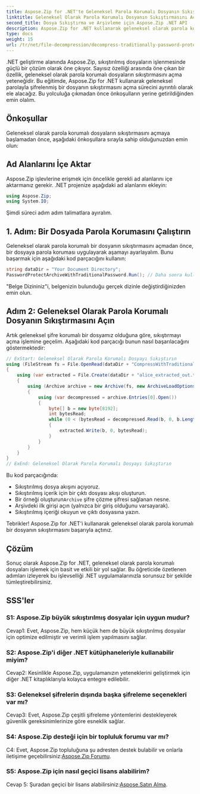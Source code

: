 ```yaml
---
title: Aspose.Zip for .NET'te Geleneksel Parola Korumalı Dosyanın Sıkıştırmasını Açın
linktitle: Geleneksel Olarak Parola Korumalı Dosyanın Sıkıştırmasını Aç
second_title: Dosya Sıkıştırma ve Arşivleme için Aspose.Zip .NET API
description: Aspose.Zip for .NET kullanarak geleneksel olarak parola korumalı dosyaların sıkıştırmasını nasıl açacağınızı öğrenin. Sorunsuz entegrasyon için adım adım kılavuz.
type: docs
weight: 15
url: /tr/net/file-decompression/decompress-traditionally-password-protected-file/
---
```

.NET geliştirme alanında Aspose.Zip, sıkıştırılmış dosyaların işlenmesinde güçlü bir çözüm olarak öne çıkıyor. Sayısız özelliği arasında öne çıkan bir özellik, geleneksel olarak parola korumalı dosyaların sıkıştırmasını açma yeteneğidir. Bu eğitimde, Aspose.Zip for .NET kullanarak geleneksel parolayla şifrelenmiş bir dosyanın sıkıştırmasını açma sürecini ayrıntılı olarak ele alacağız. Bu yolculuğa çıkmadan önce önkoşulların yerine getirildiğinden emin olalım.

## Önkoşullar

Geleneksel olarak parola korumalı dosyaların sıkıştırmasını açmaya başlamadan önce, aşağıdaki önkoşullara sırayla sahip olduğunuzdan emin olun:

## Ad Alanlarını İçe Aktar

Aspose.Zip işlevlerine erişmek için öncelikle gerekli ad alanlarını içe aktarmanız gerekir. .NET projenize aşağıdaki ad alanlarını ekleyin:

```csharp
using Aspose.Zip;
using System.IO;
```

Şimdi süreci adım adım talimatlara ayıralım.

## 1. Adım: Bir Dosyada Parola Korumasını Çalıştırın

Geleneksel olarak parola korumalı bir dosyanın sıkıştırmasını açmadan önce, bir dosyaya parola koruması uygulayarak aşamayı ayarlayalım. Bunu başarmak için aşağıdaki kod parçacığını kullanın:

```csharp
string dataDir = "Your Document Directory";
PasswordProtectArchiveWithTraditionalPassword.Run(); // Daha sonra kullanmak üzere bir dosya örneğinde parola korumasını çalıştırın
```

"Belge Dizininiz"i, belgenizin bulunduğu gerçek dizinle değiştirdiğinizden emin olun.

## Adım 2: Geleneksel Olarak Parola Korumalı Dosyanın Sıkıştırmasını Açın

Artık geleneksel şifre korumalı bir dosyamız olduğuna göre, sıkıştırmayı açma işlemine geçelim. Aşağıdaki kod parçacığı bunun nasıl başarılacağını göstermektedir:

```csharp
// ExStart: Geleneksel Olarak Parola Korumalı Dosyayı Sıkıştırın
using (FileStream fs = File.OpenRead(dataDir + "CompressWithTraditionalEncryption_out.zip"))
{
    using (var extracted = File.Create(dataDir + "alice_extracted_out.txt"))
    {
        using (Archive archive = new Archive(fs, new ArchiveLoadOptions() { DecryptionPassword = "p@s$" }))
        {
            using (var decompressed = archive.Entries[0].Open())
            {
                byte[] b = new byte[8192];
                int bytesRead;
                while (0 < (bytesRead = decompressed.Read(b, 0, b.Length)))
                {
                    extracted.Write(b, 0, bytesRead);
                }
            }
        }
    }
}
// ExEnd: Geleneksel Olarak Parola Korumalı Dosyayı Sıkıştırın
```

Bu kod parçacığında:
- Sıkıştırılmış dosya akışını açıyoruz.
- Sıkıştırılmış içerik için bir çıktı dosyası akışı oluşturun.
-  Bir örneği oluşturun`Archive` şifre çözme şifresi sağlanan nesne.
- Arşivdeki ilk girişi açın (yalnızca bir giriş olduğunu varsayarak).
- Sıkıştırılmış içeriği okuyun ve çıktı dosyasına yazın.

Tebrikler! Aspose.Zip for .NET'i kullanarak geleneksel olarak parola korumalı bir dosyanın sıkıştırmasını başarıyla açtınız.

## Çözüm

Sonuç olarak Aspose.Zip for .NET, geleneksel olarak parola korumalı dosyaları işlemek için basit ve etkili bir yol sağlar. Bu öğreticide özetlenen adımları izleyerek bu işlevselliği .NET uygulamalarınızla sorunsuz bir şekilde tümleştirebilirsiniz.

## SSS'ler

### S1: Aspose.Zip büyük sıkıştırılmış dosyalar için uygun mudur?

Cevap1: Evet, Aspose.Zip, hem küçük hem de büyük sıkıştırılmış dosyalar için optimize edilmiştir ve verimli işlem yapılmasını sağlar.

### S2: Aspose.Zip'i diğer .NET kütüphaneleriyle kullanabilir miyim?

Cevap2: Kesinlikle Aspose.Zip, uygulamanızın yeteneklerini geliştirmek için diğer .NET kitaplıklarıyla kolayca entegre edilebilir.

### S3: Geleneksel şifrelerin dışında başka şifreleme seçenekleri var mı?

Cevap3: Evet, Aspose.Zip çeşitli şifreleme yöntemlerini destekleyerek güvenlik gereksinimlerinize göre esneklik sağlar.

### S4: Aspose.Zip desteği için bir topluluk forumu var mı?

 C4: Evet, Aspose.Zip topluluğuna şu adresten destek bulabilir ve onlarla iletişime geçebilirsiniz:[Aspose.Zip Forumu](https://forum.aspose.com/c/zip/37).

### S5: Aspose.Zip için nasıl geçici lisans alabilirim?

 Cevap 5: Şuradan geçici bir lisans alabilirsiniz:[Aspose.Satın Alma](https://purchase.aspose.com/temporary-license/).